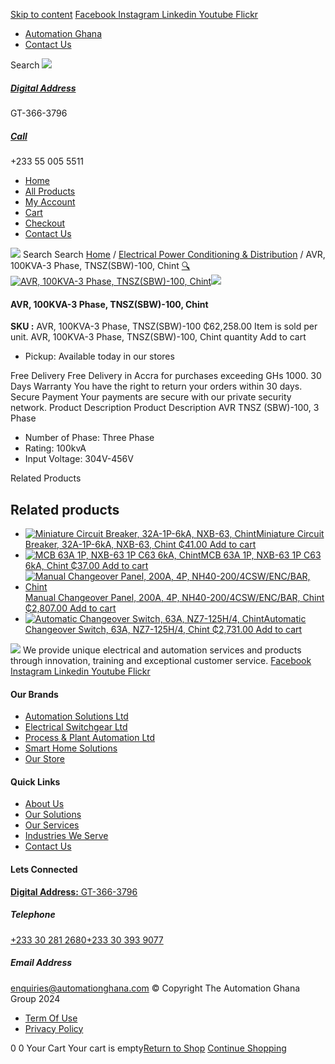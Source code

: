 [Skip to content](https://store.automationghana.com/product/avr-tnszsbw-100-chint/#content)
[ Facebook ](https://www.facebook.com/automationgh/) [ Instagram ](https://www.instagram.com/automationgh/) [ Linkedin ](https://www.linkedin.com/company/the-automation-ghana-limited/) [ Youtube ](https://www.youtube.com/channel/UCurrRDUSm5oIW39VXjn1u0w) [ Flickr ](https://www.flickr.com/photos/181794037@N07/)
  * [ Automation Ghana ](https://automationghana.com)
  * [ Contact Us ](https://store.automationghana.com/contact/)


Search
[ ![](https://store.automationghana.com/wp-content/uploads/2024/04/Website-TAGG-Logo-BLUE.png) ](https://store.automationghana.com/)
[ ](https://maps.app.goo.gl/m4xeaagWCNbLk4jM6)
#####  [ Digital Address ](https://maps.app.goo.gl/m4xeaagWCNbLk4jM6)
GT-366-3796 
[ ](tel:+233550055511)
#####  [ Call ](tel:+233550055511)
+233 55 005 5511 
  * [Home](https://store.automationghana.com/)
  * [All Products](https://store.automationghana.com/shop/)
  * [My Account](https://store.automationghana.com/my-account/)
  * [Cart](https://store.automationghana.com/cart/)
  * [Checkout](https://store.automationghana.com/checkout/)
  * [Contact Us](https://store.automationghana.com/contact/)


[![](https://store.automationghana.com/wp-content/uploads/2024/04/AutomationGhana_logo_white.png)](https://store.automationghana.com)
Search
Search
[Home](https://store.automationghana.com) / [Electrical Power Conditioning & Distribution](https://store.automationghana.com/product-category/electrical-power-distribution/) / AVR, 100KVA-3 Phase, TNSZ(SBW)-100, Chint
[🔍](https://store.automationghana.com/product/avr-tnszsbw-100-chint/)
[![AVR, 100KVA-3 Phase, TNSZ\(SBW\)-100, Chint](https://store.automationghana.com/wp-content/uploads/2020/04/TNSZSBW-75.jpg)](https://store.automationghana.com/wp-content/uploads/2020/04/TNSZSBW-75.jpg)![](https://store.automationghana.com/wp-content/uploads/2020/04/TNSZSBW-75.jpg)
####  AVR, 100KVA-3 Phase, TNSZ(SBW)-100, Chint 
**SKU :** AVR, 100KVA-3 Phase, TNSZ(SBW)-100 
₵62,258.00
Item is sold per unit.
AVR, 100KVA-3 Phase, TNSZ(SBW)-100, Chint quantity
Add to cart
  * Pickup: Available today in our stores


Free Delivery 
Free Delivery in Accra for purchases exceeding GHs 1000. 
30 Days Warranty 
You have the right to return your orders within 30 days. 
Secure Payment 
Your payments are secure with our private security network. 
Product Description
Product Description
AVR TNSZ (SBW)-100, 3 Phase 
  * Number of Phase: Three Phase
  * Rating: 100kvA
  * Input Voltage: 304V-456V


Related Products 
## Related products
  * [![Miniature Circuit Breaker, 32A-1P-6kA, NXB-63, Chint](https://store.automationghana.com/wp-content/uploads/2020/04/NXB-63-1P-C6-6KA-300x300.jpg)Miniature Circuit Breaker, 32A-1P-6kA, NXB-63, Chint ₵41.00 ](https://store.automationghana.com/product/mcb-nxb-63-1p-c32-6ka-chint/)
[Add to cart](https://store.automationghana.com/product/avr-tnszsbw-100-chint/?add-to-cart=1780)
  * [![MCB 63A 1P, NXB-63 1P C63 6kA, Chint](https://store.automationghana.com/wp-content/uploads/2020/04/NXB-63-C63-1P-300x300.jpg)MCB 63A 1P, NXB-63 1P C63 6kA, Chint ₵37.00 ](https://store.automationghana.com/product/mcb-nxb-63-1p-c63-6ka-chint/)
[Add to cart](https://store.automationghana.com/product/avr-tnszsbw-100-chint/?add-to-cart=1782)
  * [![Manual Changeover Panel, 200A, 4P, NH40-200/4CSW/ENC/BAR, Chint](https://store.automationghana.com/wp-content/uploads/2019/12/AUTOMATIC-TRANSFER-SWITCH-1-300x300.jpg)Manual Changeover Panel, 200A, 4P, NH40-200/4CSW/ENC/BAR, Chint ₵2,807.00 ](https://store.automationghana.com/product/manual-changeover-panel-nh40-200-4csw-enc-bar-chint/)
[Add to cart](https://store.automationghana.com/product/avr-tnszsbw-100-chint/?add-to-cart=1757)
  * [![Automatic Changeover Switch, 63A, NZ7-125H/4, Chint](https://store.automationghana.com/wp-content/uploads/2020/04/automatic-changeover.jpg)Automatic Changeover Switch, 63A, NZ7-125H/4, Chint ₵2,731.00 ](https://store.automationghana.com/product/automatic-changeover-switch-nz7-125h-4-63a-chint/)
[Add to cart](https://store.automationghana.com/product/avr-tnszsbw-100-chint/?add-to-cart=1627)


![](https://store.automationghana.com/wp-content/uploads/2024/04/AutomationGhana_logo_white.png)
We provide unique electrical and automation services and products through innovation, training and exceptional customer service.
[ Facebook ](https://www.facebook.com/automationgh/) [ Instagram ](https://www.instagram.com/automationgh/) [ Linkedin ](https://www.linkedin.com/company/the-automation-ghana-limited/) [ Youtube ](https://www.youtube.com/channel/UCurrRDUSm5oIW39VXjn1u0w) [ Flickr ](https://www.flickr.com/photos/181794037@N07/)
#### Our Brands
  * [ Automation Solutions Ltd ](https://store.automationghana.com/product/avr-tnszsbw-100-chint/)
  * [ Electrical Switchgear Ltd ](https://store.automationghana.com/product/avr-tnszsbw-100-chint/)
  * [ Process & Plant Automation Ltd ](https://store.automationghana.com/product/avr-tnszsbw-100-chint/)
  * [ Smart Home Solutions ](https://store.automationghana.com/product/avr-tnszsbw-100-chint/)
  * [ Our Store ](https://store.automationghana.com/product/avr-tnszsbw-100-chint/)


#### Quick Links
  * [ About Us ](https://store.automationghana.com/product/avr-tnszsbw-100-chint/)
  * [ Our Solutions ](https://store.automationghana.com/product/avr-tnszsbw-100-chint/)
  * [ Our Services ](https://store.automationghana.com/product/avr-tnszsbw-100-chint/)
  * [ Industries We Serve ](https://store.automationghana.com/product/avr-tnszsbw-100-chint/)
  * [ Contact Us ](https://store.automationghana.com/product/avr-tnszsbw-100-chint/)


#### Lets Connected
[**Digital Address:** GT-366-3796](https://maps.app.goo.gl/m4xeaagWCNbLk4jM6)
#####  Telephone 
[ +233 30 281 2680](tel:+233302812680)[+233 30 393 9077](https://store.automationghana.com/product/avr-tnszsbw-100-chint/+233303939077)
#####  Email Address 
enquiries@automationghana.com 
© Copyright The Automation Ghana Group 2024
  * [ Term Of Use ](https://store.automationghana.com/product/avr-tnszsbw-100-chint/)
  * [ Privacy Policy ](https://store.automationghana.com/product/avr-tnszsbw-100-chint/)


0
0
Your Cart
Your cart is empty[Return to Shop](https://store.automationghana.com/shop/)
[Continue Shopping](https://store.automationghana.com/product/avr-tnszsbw-100-chint/)
